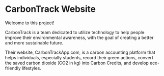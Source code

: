# CarbonTrack Website

Welcome to this project!

CarbonTrack is a team dedicated to utilize technology to help people improve their environmental awareness, with the goal of creating a better and more sustainable future. 

Their website, CarbonTrackApp.com, is a carbon accounting platform that helps individuals, especially students, record their green actions, convert the saved carbon dioxide (CO2 in kg) into Carbon Credits, and develop eco-friendly lifestyles.
